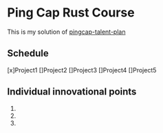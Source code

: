 # Ping Cap Rust Course

This is my solution of [pingcap-talent-plan](https://github.com/pingcap/talent-plan)

## Schedule

[x]Project1
[]Project2
[]Project3
[]Project4
[]Project5

## Individual innovational points

1.
2.
3.
